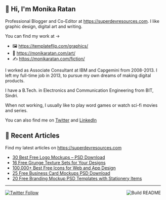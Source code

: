 ## 👋 Hi, I'm Monika Ratan

Professional Blogger and Co-Editor at https://superdevresources.com. I like graphic design, digital art and writing.

You can find my work at → 
- 🖼 https://templateflip.com/graphics/
- 🎨 https://monikaratan.com/art/
- ✍ https://monikaratan.com/fiction/

I worked as Associate Consultant at IBM and Capgemini from 2008-2013. I left my full-time job in 2013, to pursue my own dreams of making digital products.

I have a B.Tech. in Electronics and Communication Engineering from BIT, Sindri.

When not working, I usually like to play word games or watch sci-fi movies and series.

You can also find me on [Twitter](https://twitter.com/monikaratan) and [LinkedIn](https://www.linkedin.com/in/monika-ratan-66207531)


## 📝 Recent Articles

Find my latest articles on https://superdevresources.com

<!-- FEED-START -->
- [30 Best Free Logo Mockups – PSD Download](https://superdevresources.com/logo-mockups-free/)
- [16 Free Grunge Texture Sets for Your Designs](https://superdevresources.com/free-grunge-textures/)
- [100,000+ Best Free Icons for Web and App Design](https://superdevresources.com/free-icons/)
- [25 Free Business Card Mockups PSD Download](https://superdevresources.com/business-card-mockups-psd/)
- [20 Free Branding Mockup PSD Templates with Stationery Items](https://superdevresources.com/identity-branding-mockups-psd/)
<!-- FEED-END -->

---
[![Twitter Follow](https://img.shields.io/twitter/follow/monikaratan?label=Follow&style=social)](https://twitter.com/monikaratan) <a href="https://github.com/monikaratan/monikaratan/actions"><img src="https://github.com/monikaratan/monikaratan/workflows/Build%20README/badge.svg?branch=main" align="right" alt="Build README"></a>